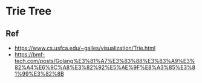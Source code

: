 # Trie Tree

## Ref

- <https://www.cs.usfca.edu/~galles/visualization/Trie.html>
- <https://bmf-tech.com/posts/Golang%E3%81%A7%E3%83%88%E3%83%A9%E3%82%A4%E6%9C%A8%E3%82%92%E5%AE%9F%E8%A3%85%E3%81%99%E3%82%8B>
